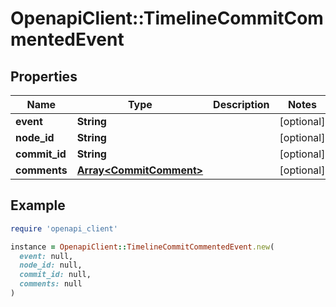 # OpenapiClient::TimelineCommitCommentedEvent

## Properties

| Name | Type | Description | Notes |
| ---- | ---- | ----------- | ----- |
| **event** | **String** |  | [optional] |
| **node_id** | **String** |  | [optional] |
| **commit_id** | **String** |  | [optional] |
| **comments** | [**Array&lt;CommitComment&gt;**](CommitComment.md) |  | [optional] |

## Example

```ruby
require 'openapi_client'

instance = OpenapiClient::TimelineCommitCommentedEvent.new(
  event: null,
  node_id: null,
  commit_id: null,
  comments: null
)
```

